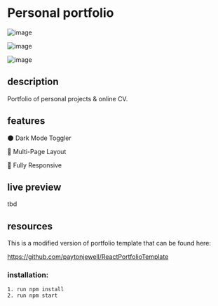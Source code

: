 # Personal portfolio

![image](https://user-images.githubusercontent.com/100487510/197070911-f9b3baf8-e507-4c89-9638-e1ff0b7f5296.png)

![image](https://user-images.githubusercontent.com/100487510/197071029-2e0515ed-503c-448c-a5aa-3808e645e885.png)


![image](https://user-images.githubusercontent.com/100487510/197070963-b57bfb00-aed2-4d47-a52f-4c257ccfca28.png)


## description

Portfolio of personal projects & online CV.

## features

🌑 Dark Mode Toggler

📖 Multi-Page Layout

📱 Fully Responsive

## live preview

tbd

## resources

This is a modified version of portfolio template that can be found here:

https://github.com/paytonjewell/ReactPortfolioTemplate

### installation:

    1. run npm install
    2. run npm start



